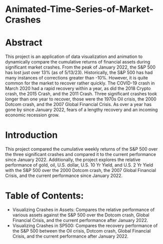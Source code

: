 # Animated-Time-Series-of-Market-Crashes

# Abstract
This project is an application of data visualization and animation to dynamically compare the cumulative returns of financial assets during significant market crashes. From the peak of January 2022, the S&P 500 has lost just over 13% (as of 5/13/23). Historically, the S&P 500 has had many instances of corrections greater than -10%. However, it is quite common for the market to recover rather quickly. The COVID-19 crash in March 2020 had a rapid recovery within a year, as did the 2018 Crypto crash, the 2015 Crash, and the 2011 Crash. Three significant crashes took longer than one year to recover, those were the 1970s Oil crisis, the 2000 Dotcom crash, and the 2007 Global Financial Crisis. As over a year has gone by since January 2022, fears of a lengthy recovery and an incoming economic recession grow.

# Introduction
This project compared the cumulative weekly returns of the S&P 500 over the three significant crashes and compared it to the current performance since January 2022. Additionally, the project explores the relative performance of gold, oil, U.S. dollar, U.S. 10 Yr Yield, and U.S. 2 Yr Yield with the S&P 500 over the 2000 Dotcom crash, the 2007 Global Financial Crisis, and the current performance since January 2022.

# Table of Contents:
- Visualizing Crashes in Assets: Compares the relative performance of various assets against the S&P 500 over the Dotcom crash, Global Financial Crisis, and the current performance after January 2022.
- Visualizing Crashes in SP500: Compares the recovery performance of the S&P 500 between the Oil crisis, Dotcom crash, Global Financial Crisis, and the current performance after January 2022.



